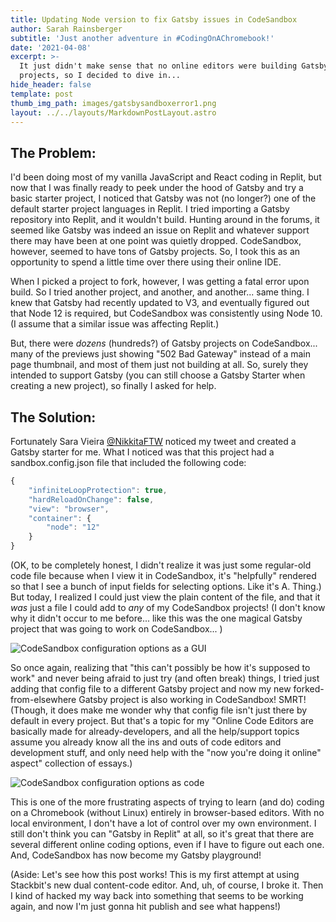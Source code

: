 ```yaml
---
title: Updating Node version to fix Gatsby issues in CodeSandbox
author: Sarah Rainsberger
subtitle: 'Just another adventure in #CodingOnAChromebook!'
date: '2021-04-08'
excerpt: >-
  It just didn't make sense that no online editors were building Gatsby
  projects, so I decided to dive in...
hide_header: false
template: post
thumb_img_path: images/gatsbysandboxerror1.png
layout: ../../layouts/MarkdownPostLayout.astro
---
```

## The Problem:

I'd been doing most of my vanilla JavaScript and React coding in Replit, but now that I was finally ready to peek under the hood of Gatsby and try a basic starter project, I noticed that Gatsby was not (no longer?) one of the default starter project languages in Replit. I tried importing a Gatsby repository into Replit, and it wouldn't build. Hunting around in the forums, it seemed like Gatsby was indeed an issue on Replit and whatever support there may have been at one point was quietly dropped. CodeSandbox, however, seemed to have tons of Gatsby projects. So, I took this as an opportunity to spend a little time over there using their online IDE.

When I picked a project to fork, however, I was getting a fatal error upon build. So I tried another project, and another, and another... same thing. I knew that Gatsby had recently updated to V3, and eventually figured out that Node 12 is required, but CodeSandbox was consistently using Node 10. (I assume that a similar issue was affecting Replit.)

But, there were *dozens* (hundreds?) of Gatsby projects on CodeSandbox... many of the previews just showing "502 Bad Gateway" instead of a main page thumbnail, and most of them just not building at all. So, surely they intended to support Gatsby (you can still choose a Gatsby Starter when creating a new project), so finally I asked for help.

## The Solution:

Fortunately Sara Vieira [@NikkitaFTW](https://twitter.com/nikkitaftw) noticed my tweet and created a Gatsby starter for me. What I noticed was that this project had a sandbox.config.json file that included the following code:

```js
{
    "infiniteLoopProtection": true,
    "hardReloadOnChange": false,
    "view": "browser",
    "container": {
        "node": "12"
    }
}
```

(OK, to be completely honest, I didn't realize it was just some regular-old code file because when I view it in CodeSandbox, it's "helpfully" rendered so that I see a bunch of input fields for selecting options. Like it's A. Thing.) But today, I realized I could just view the plain content of the file, and that it *was* just a file I could add to *any* of my CodeSandbox projects! (I don't know why it didn't occur to me before... like this was the one magical Gatsby project that was going to work on CodeSandbox... )

![CodeSandbox configuration options as a GUI](https://lh3.googleusercontent.com/pw/AM-JKLUIekiQSUYVO3nOE-grRvhzDXQLGkwuWqNNCLL7mVlk3UMNT3UvhMHL29_O9gW50Q1aYtouRs8cbgTp_9OOnoH_mQ3BJVdX3FUsZbJYxp8eDCkPgsDMbjBfVHnOcADnwYN1S84p_mMkDdngeP_WSTc_Zw=w2384-h1380-no?.jpg)

So once again, realizing that "this can't possibly be how it's supposed to work" and never being afraid to just try (and often break) things, I tried just adding that config file to a different Gatsby project and now my new forked-from-elsewhere Gatsby project is also working in CodeSandbox! SMRT! (Though, it does make me wonder why that config file isn't just there by default in every project. But that's a topic for my "Online Code Editors are basically made for already-developers, and all the help/support topics assume you already know all the ins and outs of code editors and development stuff, and only need help with the "now you're doing it online" aspect" collection of essays.)

![CodeSandbox configuration options as code](https://lh3.googleusercontent.com/pw/AM-JKLVIWIwZ1JbF3DfQbpdGnvtTio6053otcBT_HoplXjmCwqFOqXtb0u_sf0diM1UIaJKfsrIw9kcQGCLElrybSIDJhRL-A4BbUzRyOYH_p9LshFLYfit1Lxcq-J8KOwxPfSfX6T_CuB1ctNkv8WJg6UNHdA=w1680-h974-no?.jpg)

This is one of the more frustrating aspects of trying to learn (and do) coding on a Chromebook (without Linux) entirely in browser-based editors. With no local environment, I don't have a lot of control over my own environment. I still don't think you can "Gatsby in Replit" at all, so it's great that there are several different online coding options, even if I have to figure out each one. And, CodeSandbox has now become my Gatsby playground!

(Aside: Let's see how this post works! This is my first attempt at using Stackbit's new dual content-code editor. And, uh, of course, I broke it. Then I kind of hacked my way back into something that seems to be working again, and now I'm just gonna hit publish and see what happens!)
